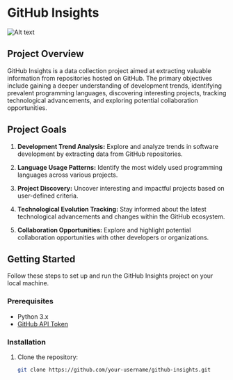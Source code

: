 # GitHub Insights

![Alt text](https://www.zbw-mediatalk.eu/wp-content/uploads/2015/09/github-cover.jpg)

## Project Overview

GitHub Insights is a data collection project aimed at extracting valuable information from repositories hosted on GitHub. The primary objectives include gaining a deeper understanding of development trends, identifying prevalent programming languages, discovering interesting projects, tracking technological advancements, and exploring potential collaboration opportunities.

## Project Goals

1. **Development Trend Analysis:** Explore and analyze trends in software development by extracting data from GitHub repositories.

2. **Language Usage Patterns:** Identify the most widely used programming languages across various projects.

3. **Project Discovery:** Uncover interesting and impactful projects based on user-defined criteria.

4. **Technological Evolution Tracking:** Stay informed about the latest technological advancements and changes within the GitHub ecosystem.

5. **Collaboration Opportunities:** Explore and highlight potential collaboration opportunities with other developers or organizations.

## Getting Started

Follow these steps to set up and run the GitHub Insights project on your local machine.

### Prerequisites

- Python 3.x
- [GitHub API Token](https://docs.github.com/en/authentication/keeping-your-account-and-data-secure/creating-a-personal-access-token)

### Installation

1. Clone the repository:

   ```bash
   git clone https://github.com/your-username/github-insights.git

